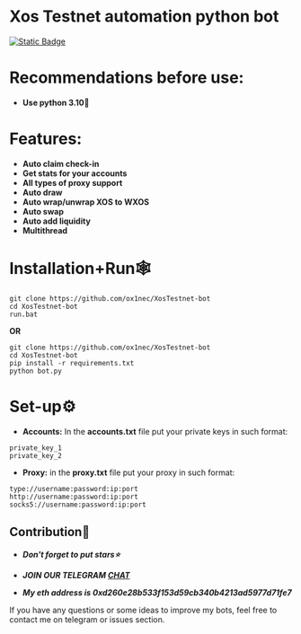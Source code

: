 # Xos Testnet automation python bot


[![Static Badge](https://img.shields.io/badge/Telegram-Channel-Link?style=for-the-badge&logo=Telegram&logoColor=white&logoSize=auto&color=blue)](https://t.me/+pB6j65Kv7cdjZmU0)

# Recommendations before use:
- **Use python 3.10🐍**

# Features:
- **Auto claim check-in**
- **Get stats for your accounts**
- **All types of proxy support**
- **Auto draw**
- **Auto wrap/unwrap XOS to WXOS**
- **Auto swap**
- **Auto add liquidity**
- **Multithread**

# Installation+Run🕸
```shell
git clone https://github.com/ox1nec/XosTestnet-bot
cd XosTestnet-bot
run.bat
```

**OR**

```shell
git clone https://github.com/ox1nec/XosTestnet-bot
cd XosTestnet-bot
pip install -r requirements.txt
python bot.py
```

# Set-up⚙
- **Accounts:** In the **accounts.txt** file put your private keys in such format:
```shell
private_key_1
private_key_2
```
- **Proxy:** in the **proxy.txt** file put your proxy in such format:
```shell
type://username:password:ip:port
http://username:password:ip:port
socks5://username:password:ip:port
```

## Contribution🌟

- ***Don't forget to put stars⭐***

- ***JOIN OUR TELEGRAM [CHAT](https://t.me/+9j5RcKMfT5s4M2Q0)***

- ***My eth address is 0xd260e28b533f153d59cb340b4213ad5977d71fe7***

If you have any questions or some ideas to improve my bots, feel free to contact me on telegram or issues section.

